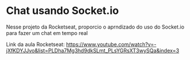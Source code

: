 # Chat usando Socket.io

Nesse projeto da Rocketseat, proporcio o aprndizado do uso do Socket.io para fazer um chat em tempo real


Link da aula Rocketseat:
https://www.youtube.com/watch?v=-jXfKDYJJvo&list=PLDha7Mg3hd9dkSLmt_PLsYGRsXT3wySQa&index=3
